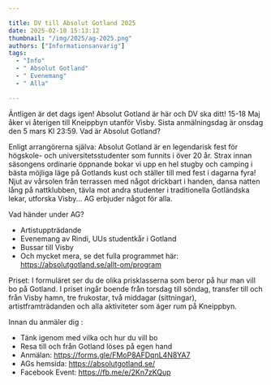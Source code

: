 ```yaml
---

title: DV till Absolut Gotland 2025
date: 2025-02-10 15:13:12
thumbnail: "/img/2025/ag-2025.png"
authors: ["Informationsanvarig"]
tags: 
  - "Info"
  - " Absolut Gotland"
  - " Evenemang"
  - " Alla"

---
```

Äntligen är det dags igen! Absolut Gotland är här och DV ska ditt! 15-18 Maj åker vi återigen till Kneippbyn utanför Visby.
Sista anmälningsdag är onsdag den 5 mars Kl 23:59.
Vad är Absolut Gotland?

Enligt arrangörerna själva: Absolut Gotland är en legendarisk fest för högskole- och universitetsstudenter som funnits i över 20 år. Strax innan säsongens ordinarie öppnande bokar vi upp en hel stugby och camping i bästa möjliga läge på Gotlands kust och ställer till med fest i dagarna fyra! Njut av vårsolen från terrassen med något drickbart i handen, dansa natten lång på nattklubben, tävla mot andra studenter i traditionella Gotländska lekar, utforska Visby... AG erbjuder något för alla.

Vad händer under AG?
- Artistuppträdande
- Evenemang av Rindi, UUs studentkår i Gotland
- Bussar till Visby
- Och mycket mera, se det fulla programmet här: https://absolutgotland.se/allt-om/program

Priset:
I formuläret ser du de olika prisklasserna som beror på hur man vill bo på Gotland. I priset ingår boende från torsdag till söndag, transfer till och från Visby hamn, tre frukostar, två middagar (sittningar), artistframträdanden och alla aktiviteter som äger rum på Kneippbyn.

Innan du anmäler dig :
- Tänk igenom med vilka och hur du vill bo
- Resa till och från Gotland löses på egen hand
- Anmälan: https://forms.gle/FMoP8AFDqnL4N8YA7
- AGs hemsida: https://absolutgotland.se/
- Facebook Event: https://fb.me/e/2Kn7zKQup